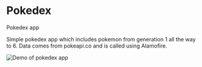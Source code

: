 # Pokedex
Pokedex app

Simple pokedex app which includes pokemon from generation 1 all the way to 6. Data comes from pokeapi.co and is called using Alamofire.

![Demo of pokedex app](https://media.giphy.com/media/729VkPDDgkdcA/giphy.gif)
